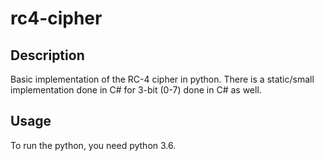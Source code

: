 # rc4-cipher

## Description
Basic implementation of the RC-4 cipher in python. There is a static/small implementation done in C# for 3-bit (0-7) done in C# as well.

## Usage
To run the python, you need python 3.6. 
